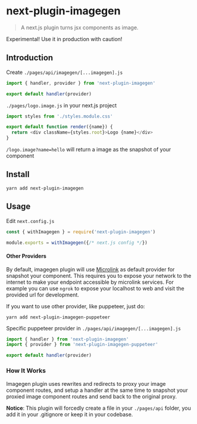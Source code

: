 # next-plugin-imagegen
> A next.js plugin turns jsx components as image.

Experimental! Use it in production with caution!

## Introduction

Create `./pages/api/imagegen/[...imagegen].js`

```js
import { handler, provider } from 'next-plugin-imagegen'

export default handler(provider)
```

`./pages/logo.image.js` in your next.js project
```js
import styles from './styles.module.css'

export default function render({name}) {
  return <div className={styles.root}>Logo {name}</div>
}
```

`/logo.image?name=hello` will return a image as the snapshot of your component

## Install

```
yarn add next-plugin-imagegen
```
## Usage

Edit `next.config.js`

```js
const { withImagegen } = require('next-plugin-imagegen')

module.exports = withImagegen({/* next.js config */})
```
#### Other Providers

By default, imagegen plugin will use [Microlink](https://microlink.io/) as default provider for snapshot your component. This requires you to expose your network to the internet to make your endpoint accessible by microlink services. For example you can use `ngrok` to expose your localhost to web and visit the provided url for development.

If you want to use other provider, like puppeteer, just do:


```
yarn add next-plugin-imagegen-puppeteer
```

Specific puppeteer provider in `./pages/api/imagegen/[...imagegen].js`

```js
import { handler } from 'next-plugin-imagegen'
import { provider } from 'next-plugin-imagegen-puppeteer'

export default handler(provider)
```

### How It Works

Imagegen plugin uses rewrites and redirects to proxy your image component routes, and setup a handler at the same time to snapshot your proxied image component routes and send back to the original proxy.

**Notice**: This plugin will forcedly create a file in your `./pages/api` folder, you add it in your .gitignore or keep it in your codebase.

